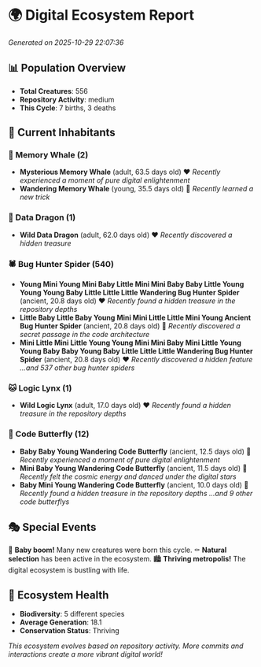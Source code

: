# 🌍 Digital Ecosystem Report
*Generated on 2025-10-29 22:07:36*

## 📊 Population Overview
- **Total Creatures**: 556
- **Repository Activity**: medium
- **This Cycle**: 7 births, 3 deaths

## 👥 Current Inhabitants

### 🐋 Memory Whale (2)
- **Mysterious Memory Whale** (adult, 63.5 days old) ❤️
  *Recently experienced a moment of pure digital enlightenment*
- **Wandering Memory Whale** (young, 35.5 days old) 💛
  *Recently learned a new trick*

### 🐉 Data Dragon (1)
- **Wild Data Dragon** (adult, 62.0 days old) ❤️
  *Recently discovered a hidden treasure*

### 🕷️ Bug Hunter Spider (540)
- **Young Mini Young Mini Baby Little Mini Mini Baby Baby Little Young Young Young Baby Little Little Little Wandering Bug Hunter Spider** (ancient, 20.8 days old) ❤️
  *Recently found a hidden treasure in the repository depths*
- **Little Baby Little Baby Young Mini Mini Little Little Mini Young Ancient Bug Hunter Spider** (ancient, 20.8 days old) 💛
  *Recently discovered a secret passage in the code architecture*
- **Mini Little Mini Little Young Young Mini Mini Baby Mini Little Young Young Baby Baby Young Baby Little Little Little Wandering Bug Hunter Spider** (ancient, 20.8 days old) ❤️
  *Recently discovered a hidden feature*
  *...and 537 other bug hunter spiders*

### 🐱 Logic Lynx (1)
- **Wild Logic Lynx** (adult, 17.0 days old) ❤️
  *Recently found a hidden treasure in the repository depths*

### 🦋 Code Butterfly (12)
- **Baby Baby Young Wandering Code Butterfly** (ancient, 12.5 days old) 💚
  *Recently experienced a moment of pure digital enlightenment*
- **Mini Baby Young Wandering Code Butterfly** (ancient, 11.5 days old) 💚
  *Recently felt the cosmic energy and danced under the digital stars*
- **Baby Mini Young Wandering Code Butterfly** (ancient, 10.0 days old) 💚
  *Recently found a hidden treasure in the repository depths*
  *...and 9 other code butterflys*

## 🎭 Special Events

🎉 **Baby boom!** Many new creatures were born this cycle.
⚰️ **Natural selection** has been active in the ecosystem.
🏙️ **Thriving metropolis!** The digital ecosystem is bustling with life.

## 🔬 Ecosystem Health
- **Biodiversity**: 5 different species
- **Average Generation**: 18.1
- **Conservation Status**: Thriving

*This ecosystem evolves based on repository activity. More commits and interactions create a more vibrant digital world!*
